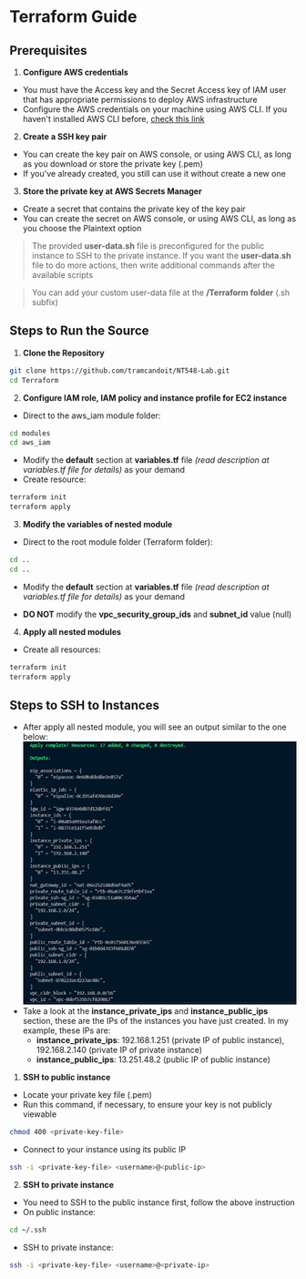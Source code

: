 # Terraform Guide

## Prerequisites
1. **Configure AWS credentials**
- You must have the Access key and the Secret Access key of IAM user that has appropriate permissions to deploy AWS infrastructure
- Configure the AWS credentials on your machine using AWS CLI. If you haven't installed AWS CLI before, [check this link](https://docs.aws.amazon.com/cli/latest/userguide/getting-started-install.html)

2. **Create a SSH key pair**
- You can create the key pair on AWS console, or using AWS CLI, as long as you download or store the private key (.pem)
- If you've already created, you still can use it without create a new one

3. **Store the private key at AWS Secrets Manager**
- Create a secret that contains the private key of the key pair
- You can create the secret on AWS console, or using AWS CLI, as long as you choose the Plaintext option

> The provided **user-data.sh** file is preconfigured for the public instance to SSH to the private instance. If you want the **user-data.sh** file to do more actions, then write additional commands after the available scripts

> You can add your custom user-data file at the **/Terraform folder** (.sh subfix)

## Steps to Run the Source

1. **Clone the Repository**
```sh
git clone https://github.com/tramcandoit/NT548-Lab.git
cd Terraform
```

2. **Configure IAM role, IAM policy and instance profile for EC2 instance**
- Direct to the aws_iam module folder:
```sh
cd modules
cd aws_iam
```
- Modify the **default** section at **variables.tf** file *(read description at variables.tf file for details)* as your demand
- Create resource:

```sh
terraform init
terraform apply
```

3. **Modify the variables of nested module**
- Direct to the root module folder (Terraform folder):
```sh
cd ..
cd ..
```
- Modify the **default** section at **variables.tf** file *(read description at variables.tf file for details)* as your demand

- **DO NOT** modify the **vpc_security_group_ids** and **subnet_id** value (null)

4. **Apply all nested modules**
- Create all resources:
```sh
terraform init
terraform apply
```
## Steps to SSH to Instances
- After apply all nested module, you will see an output similar to the one below:
![output](./docs/assets/img-1.png)
- Take a look at the **instance_private_ips** and **instance_public_ips** section, these are the IPs of the instances you have just created. In my example, these IPs are:
    + **instance_private_ips**: 192.168.1.251 (private IP of public instance), 192.168.2.140 (private IP of private instance)
    + **instance_public_ips**: 13.251.48.2 (public IP of public instance)

1. **SSH to public instance**
- Locate your private key file (.pem)
- Run this command, if necessary, to ensure your key is not publicly viewable
```sh
chmod 400 <private-key-file>
```
- Connect to your instance using its public IP
```sh
ssh -i <private-key-file> <username>@<public-ip>
```
2. **SSH to private instance**
- You need to SSH to the public instance first, follow the above instruction
- On public instance:
```sh
cd ~/.ssh
```
- SSH to private instance:
```sh
ssh -i <private-key-file> <username>@<private-ip>
```